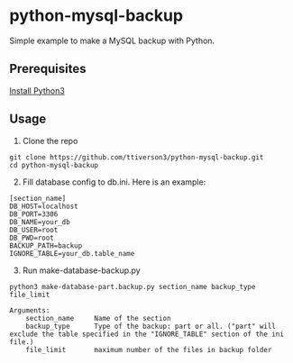 # python-mysql-backup

Simple example to make a MySQL backup with Python.

## Prerequisites
[Install Python3](https://www.python.org/downloads/)


## Usage
1. Clone the repo
```
git clone https://github.com/ttiverson3/python-mysql-backup.git
cd python-mysql-backup
```
2. Fill database config to db.ini. Here is an example:
```
[section_name]
DB_HOST=localhost
DB_PORT=3306
DB_NAME=your_db
DB_USER=root
DB_PWD=root
BACKUP_PATH=backup
IGNORE_TABLE=your_db.table_name
```

3. Run make-database-backup.py
```
python3 make-database-part.backup.py section_name backup_type file_limit

Arguments:
    section_name     Name of the section
    backup_type      Type of the backup: part or all. ("part" will exclude the table specified in the "IGNORE_TABLE" section of the ini file.)
    file_limit       maximum number of the files in backup folder
```